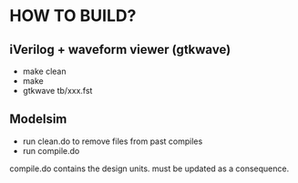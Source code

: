 # HOW TO BUILD?

## iVerilog + waveform viewer (gtkwave)
* make clean
* make
* gtkwave tb/xxx.fst

## Modelsim

* run clean.do to remove files from past compiles
* run compile.do

compile.do contains the design units. must be updated as a consequence.